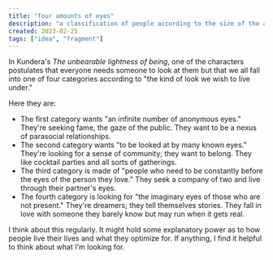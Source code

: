 ```yaml
---
title: "four amounts of eyes"
description: "a classification of people according to the size of the audience they need in their life"
created: 2023-02-25
tags: ["idea", "fragment"]
---
```


In Kundera's _The unbearable lightness of being_, one of the characters postulates that everyone needs someone to look at them but that we all fall into one of four categories according to "the kind of look we wish to live under."

Here they are:

- The first category wants "an infinite number of anonymous eyes." They're seeking fame, the gaze of the public. They want to be a nexus of parasocial relationships.
- The second category wants "to be looked at by many known eyes." They're looking for a sense of community; they want to belong. They like cocktail parties and all sorts of gatherings.
- The third category is made of "people who need to be constantly before the eyes of the person they love." They seek a company of two and live through their partner's eyes.
- The fourth category is looking for "the imaginary eyes of those who are not present." They're dreamers; they tell themselves stories. They fall in love with someone they barely know but may run when it gets real.

I think about this regularly. It might hold some explanatory power as to how people live their lives and what they optimize for. If anything, I find it helpful to think about what I'm looking for.
